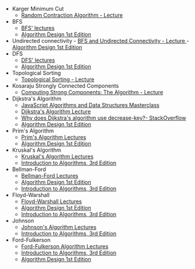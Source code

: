 - Karger Minimum Cut
  - [Random Contraction Algorithm - Lecture](https://www.coursera.org/learn/algorithms-divide-conquer/lecture/FKAnq/random-contraction-algorithm)
- BFS
  - [BFS' lectures](https://www.coursera.org/learn/algorithms-graphs-data-structures/lecture/JZRXz/breadth-first-search-bfs-the-basics)
  - [Algorithm Design 1st Edition](https://www.amazon.com/Algorithm-Design-Jon-Kleinberg/dp/0321295358)
- Undirected connectivity - [BFS and Undirected Connectivity - Lecture
  ](https://www.coursera.org/learn/algorithms-graphs-data-structures/lecture/BTVWn/bfs-and-undirected-connectivity) - [Algorithm Design 1st Edition](https://www.amazon.com/Algorithm-Design-Jon-Kleinberg/dp/0321295358)
- DFS
  - [DFS' lectures](https://www.coursera.org/learn/algorithms-graphs-data-structures/lecture/pKr0Y/depth-first-search-dfs-the-basics)
  - [Algorithm Design 1st Edition](https://www.amazon.com/Algorithm-Design-Jon-Kleinberg/dp/0321295358)
- Topological Sorting
  - [Topological Sorting - Lecture](https://www.coursera.org/learn/algorithms-graphs-data-structures/lecture/yeKm7/topological-sort)
- Kosaraju Strongly Connected Components
  - [Computing Strong Components: The Algorithm - Lecture ](https://www.coursera.org/learn/algorithms-graphs-data-structures/lecture/rng2S/computing-strong-components-the-algorithm)
- Dijkstra's Algorithm
  - [JavaScript Algorithms and Data Structures Masterclass](https://www.udemy.com/course/js-algorithms-and-data-structures-masterclass/)
  - [Dijkstra's Algorithm Lecture](https://www.coursera.org/learn/algorithms-graphs-data-structures/lecture/rxrPa/dijkstras-shortest-path-algorithm)
  - [Why does Dijkstra's algorithm use decrease-key?- StackOverflow](https://stackoverflow.com/questions/9255620/why-does-dijkstras-algorithm-use-decrease-key)
  - [Algorithm Design 1st Edition](https://www.amazon.com/Algorithm-Design-Jon-Kleinberg/dp/0321295358)
- Prim's Algorithm
  - [Prim's Algorithm Lectures](https://www.coursera.org/learn/algorithms-greedy/lecture/tQ6gK/prims-mst-algorithm)
  - [Algorithm Design 1st Edition](https://www.amazon.com/Algorithm-Design-Jon-Kleinberg/dp/0321295358)
- Kruskal's Algorithm
  - [Kruskal's Algorithm Lectures](https://www.coursera.org/learn/algorithms-greedy/lecture/PLdBf/kruskals-mst-algorithm)
  - [Introduction to Algorithms, 3rd Edition](https://www.amazon.com/Introduction-Algorithms-3rd-MIT-Press/dp/0262033844)
- Bellman-Ford
  - [Bellman-Ford Lectures](https://www.coursera.org/learn/algorithms-npcomplete/lecture/g8N36/optimal-substructure)
  - [Algorithm Design 1st Edition](https://www.amazon.com/Algorithm-Design-Jon-Kleinberg/dp/0321295358)
  - [Introduction to Algorithms, 3rd Edition](https://en.wikipedia.org/wiki/Introduction_to_Algorithms)
- Floyd-Warshall
  - [Floyd-Warshall Lectures](https://www.coursera.org/learn/algorithms-npcomplete/lecture/3BBkw/optimal-substructure)
  - [Algorithm Design 1st Edition](https://www.amazon.com/Algorithm-Design-Jon-Kleinberg/dp/0321295358)
  - [Introduction to Algorithms, 3rd Edition](https://en.wikipedia.org/wiki/Introduction_to_Algorithms)
- Johnson
  - [Johnson's Algorithm Lectures](https://www.coursera.org/learn/algorithms-npcomplete/lecture/eT0Xt/johnsons-algorithm-i)
  - [Introduction to Algorithms, 3rd Edition](https://en.wikipedia.org/wiki/Introduction_to_Algorithms)
- Ford-Fulkerson
  - [Ford-Fulkerson Algorithm Lectures](https://ocw.mit.edu/courses/electrical-engineering-and-computer-science/6-046j-design-and-analysis-of-algorithms-spring-2015/lecture-videos/lecture-13-incremental-improvement-max-flow-min-cut/)
  - [Introduction to Algorithms, 3rd Edition](https://en.wikipedia.org/wiki/Introduction_to_Algorithms)
  - [Algorithm Design 1st Edition](https://www.amazon.com/Algorithm-Design-Jon-Kleinberg/dp/0321295358)
